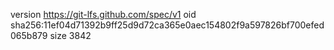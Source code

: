 version https://git-lfs.github.com/spec/v1
oid sha256:11ef04d71392b9ff25d9d72ca365e0aec154802f9a597826bf700efed065b879
size 3842
